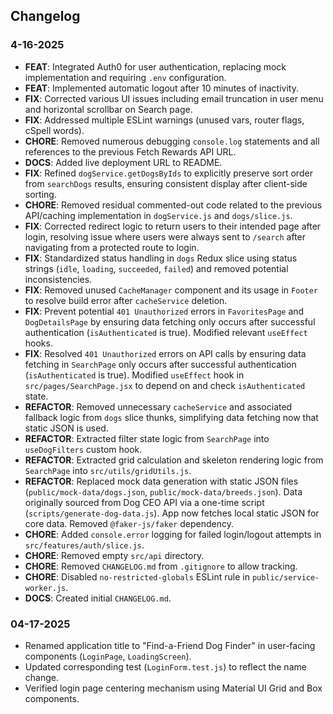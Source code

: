 ## Changelog

### 4-16-2025

- **FEAT**: Integrated Auth0 for user authentication, replacing mock implementation and requiring `.env` configuration.
- **FEAT**: Implemented automatic logout after 10 minutes of inactivity.
- **FIX**: Corrected various UI issues including email truncation in user menu and horizontal scrollbar on Search page.
- **FIX**: Addressed multiple ESLint warnings (unused vars, router flags, cSpell words).
- **CHORE**: Removed numerous debugging `console.log` statements and all references to the previous Fetch Rewards API URL.
- **DOCS**: Added live deployment URL to README.
- **FIX**: Refined `dogService.getDogsByIds` to explicitly preserve sort order from `searchDogs` results, ensuring consistent display after client-side sorting.
- **CHORE**: Removed residual commented-out code related to the previous API/caching implementation in `dogService.js` and `dogs/slice.js`.
- **FIX**: Corrected redirect logic to return users to their intended page after login, resolving issue where users were always sent to `/search` after navigating from a protected route to login.
- **FIX**: Standardized status handling in `dogs` Redux slice using status strings (`idle`, `loading`, `succeeded`, `failed`) and removed potential inconsistencies.
- **FIX**: Removed unused `CacheManager` component and its usage in `Footer` to resolve build error after `cacheService` deletion.
- **FIX**: Prevent potential `401 Unauthorized` errors in `FavoritesPage` and `DogDetailsPage` by ensuring data fetching only occurs after successful authentication (`isAuthenticated` is true). Modified relevant `useEffect` hooks. 
- **FIX**: Resolved `401 Unauthorized` errors on API calls by ensuring data fetching in `SearchPage` only occurs after successful authentication (`isAuthenticated` is true). Modified `useEffect` hook in `src/pages/SearchPage.jsx` to depend on and check `isAuthenticated` state. 
- **REFACTOR**: Removed unnecessary `cacheService` and associated fallback logic from `dogs` slice thunks, simplifying data fetching now that static JSON is used.
- **REFACTOR**: Extracted filter state logic from `SearchPage` into `useDogFilters` custom hook.
- **REFACTOR**: Extracted grid calculation and skeleton rendering logic from `SearchPage` into `src/utils/gridUtils.js`.
- **REFACTOR**: Replaced mock data generation with static JSON files (`public/mock-data/dogs.json`, `public/mock-data/breeds.json`). Data originally sourced from Dog CEO API via a one-time script (`scripts/generate-dog-data.js`). App now fetches local static JSON for core data. Removed `@faker-js/faker` dependency.
- **CHORE**: Added `console.error` logging for failed login/logout attempts in `src/features/auth/slice.js`.
- **CHORE**: Removed empty `src/api` directory.
- **CHORE**: Removed `CHANGELOG.md` from `.gitignore` to allow tracking.
- **CHORE**: Disabled `no-restricted-globals` ESLint rule in `public/service-worker.js`.
- **DOCS**: Created initial `CHANGELOG.md`.

### 04-17-2025

- Renamed application title to "Find-a-Friend Dog Finder" in user-facing components (`LoginPage`, `LoadingScreen`).
- Updated corresponding test (`LoginForm.test.js`) to reflect the name change.
- Verified login page centering mechanism using Material UI Grid and Box components. 